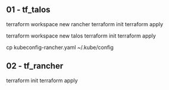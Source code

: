 ## 01 - tf_talos
terraform workspace new rancher
terraform init
terraform apply

terraform workspace new talos
terraform init
terraform apply

cp kubeconfig-rancher.yaml ~/.kube/config

## 02 - tf_rancher
terraform init
terraform apply